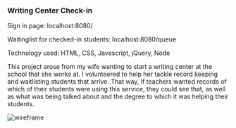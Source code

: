 ### Writing Center Check-in

Sign in page: localhost:8080/

Waitinglist for checked-in students:  localhost:8080/queue

Technology used: HTML, CSS, Javascript, jQuery, Node

This project arose from my wife wanting to start a writing center at the school that she works at. I volunteered to help her tackle record keeping
and waitlisting students that arrive. That way, if teachers wanted records of which of their students were using this service, they could see that,
as well as what was being talked about and the degree to which it was helping their students.

![wireframe](https://raw.githubusercontent.com/maxemileffort/writing-center-check-in-node-capstone/master/public/img/IMG_0501.jpg)

